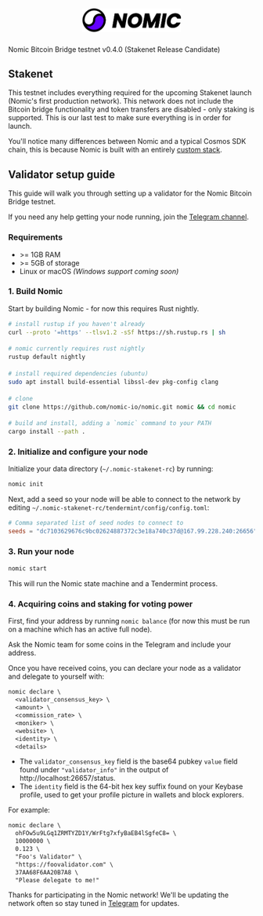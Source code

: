 <h1 align="center">
<img src="./logo.svg" width="40%">
</h1>

Nomic Bitcoin Bridge testnet v0.4.0 (Stakenet Release Candidate)

## Stakenet

This testnet includes everything required for the upcoming Stakenet launch
(Nomic's first production network). This network does not include the Bitcoin
bridge functionality and token transfers are disabled - only staking is
supported. This is our last test to make sure everything is in order for launch.

You'll notice many differences between Nomic and a typical Cosmos SDK chain,
this is because Nomic is built with an entirely [custom
stack](https://github.com/nomic-io/orga).

## Validator setup guide

This guide will walk you through setting up a validator for the Nomic Bitcoin
Bridge testnet.

If you need any help getting your node running, join the [Telegram
channel](https://t.me/joinchat/b0iv3MHgH5phYjkx).

### Requirements

- &gt;= 1GB RAM
- &gt;= 5GB of storage
- Linux or macOS _(Windows support coming soon)_

### 1. Build Nomic

Start by building Nomic - for now this requires Rust nightly.

```bash
# install rustup if you haven't already
curl --proto '=https' --tlsv1.2 -sSf https://sh.rustup.rs | sh

# nomic currently requires rust nightly
rustup default nightly

# install required dependencies (ubuntu)
sudo apt install build-essential libssl-dev pkg-config clang

# clone
git clone https://github.com/nomic-io/nomic.git nomic && cd nomic

# build and install, adding a `nomic` command to your PATH
cargo install --path .
```

### 2. Initialize and configure your node

Initialize your data directory (`~/.nomic-stakenet-rc`) by running:

```bash
nomic init
```

Next, add a seed so your node will be able to connect to the network by editing
`~/.nomic-stakenet-rc/tendermint/config/config.toml`:

```toml
# Comma separated list of seed nodes to connect to
seeds = "dc7103629676c9bc02624887372c3e18a740c37d@167.99.228.240:26656"
```

### 3. Run your node

```bash
nomic start
```

This will run the Nomic state machine and a Tendermint process.

### 4. Acquiring coins and staking for voting power

First, find your address by running `nomic balance` (for now this must be run on
a machine which has an active full node).

Ask the Nomic team for some coins in the Telegram and include your address.

Once you have received coins, you can declare your node as a validator and
delegate to yourself with:

```
nomic declare \
  <validator_consensus_key> \
  <amount> \
  <commission_rate> \
  <moniker> \
  <website> \
  <identity> \
  <details>
```

- The `validator_consensus_key` field is the base64 pubkey `value` field found
under `"validator_info"` in the output of http://localhost:26657/status.
- The `identity` field is the 64-bit hex key suffix found on your Keybase
  profile, used to get your profile picture in wallets and block explorers.

For example:
```
nomic declare \
  ohFOw5u9LGq1ZRMTYZD1Y/WrFtg7xfyBaEB4lSgfeC8= \
  10000000 \
  0.123 \
  "Foo's Validator" \
  "https://foovalidator.com" \
  37AA68F6AA20B7A8 \
  "Please delegate to me!"
```

Thanks for participating in the Nomic network! We'll be updating the network
often so stay tuned in [Telegram](https://t.me/joinchat/b0iv3MHgH5phYjkx) for
updates.
